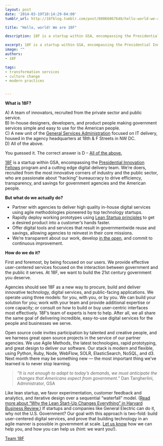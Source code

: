```yaml
---
layout: post
date: '2014-03-19T10:14:29-04:00'
tumblr_url: http://18fblog.tumblr.com/post/80066867648/hello-world-we-are-18f

title: "Hello, world! We are 18F"

description: 18F is a startup within GSA, encompassing the Presidential Innovation Fellows program and a cutting edge digital delivery team. We’re doers, recruited from the most innovative corners of industry and the public sector, who are passionate about “hacking” bureaucracy to drive efficiency, transparency, and savings for government agencies and the American people.

excerpt: 18F is a startup within GSA, encompassing the Presidential Innovation Fellows program and a cutting edge digital delivery team. We’re doers, recruited from the most innovative corners of industry and the public sector, who are passionate about “hacking” bureaucracy to drive efficiency, transparency, and savings for government agencies and the American people.
image: ""
authors:
- 18F

tags:
- transformation services
- culture change
- modern practices


---
```


**What is 18F?**

A) A team of innovators, recruited from the private sector and public
service.<br>
B) In-house designers, developers, and product people making government
services simple and easy to use for the American people.<br>
C) A new unit of the [General Services Administration](https://gsa.gov/)
focused on IT delivery, housed in the agency headquarters at 18th & F
Streets in NW DC.<br>
D) All of the above.

You guessed it. The correct answer is D – [All of the
above.](https://18f.gsa.gov/)

[18F](https://18f.gsa.gov/) is a startup within GSA, encompassing the
[Presidential Innovation Fellows](https://wh.gov/innovationfellows)
program and a cutting edge digital delivery team. We’re doers, recruited
from the most innovative corners of industry and the public sector, who
are passionate about “hacking” bureaucracy to drive efficiency,
transparency, and savings for government agencies and the American
people.

**But what do we actually do?**

-   <span>Partner with agencies to deliver high quality in-house digital
    services using agile methodologies pioneered by top technology
    startups.</span>
-   <span>Rapidly deploy working prototypes using [Lean Startup
    principles](http://theleanstartup.com/principles) to get a desired
    product into a customer’s hands faster.</span>
-   <span>Offer digital tools and services that result in governmentwide
    reuse and savings, allowing agencies to reinvest in their core
    missions.</span>
-   <span>We’re transparent about our work, develop [in the
    open](https://github.com/18f), and commit to continuous
    improvement.</span>

**How do we do it?**

First and foremost, by being focused on our users. We provide effective
user-centered services focused on the interaction between government and
the public it serves. At 18F, we want to build the 21st century
government you deserve.

Agencies should see 18F as a new way to procure, build and deliver
innovative technology, digital services, and public-facing applications.
We operate using three models: for you, with you, or by you. We can
build your solution for you; work with your team and provide additional
expertise or core capacity; or consult on how to build or buy
user-centric interfaces most effectively. 18F’s team of experts is here
to help. After all, we all share the same goal of delivering incredible,
easy-to-use digital services for the people and businesses we serve.

Open source code invites participation by talented and creative people,
and we harness great open source projects in the service of our partner
agencies. We use Agile Methods, the latest technologies, rapid
prototyping, and great design to deliver our software. Our stack is
modern and flexible, using Python, Ruby, Node, WebFlow, SOLR,
ElasticSearch, NoSQL, and d3. Next month there may be something new —
the most important thing we’ve learned is to never stop learning.

> *“It is not enough to adapt to today’s demands, we must anticipate the
> changes that Americans expect from government.”*
> Dan Tangherlini, Administrator, GSA

Like lean startup, we favor experimentation, customer feedback and
analytics, and iterative design over a sequential “waterfall” model.
([Read more about “Why the Lean Start-Up Changes Everything” in Harvard
Business
Review.](http://steveblank.com/2013/05/06/free-reprints-of-why-the-lean-startup-changes-everything/))
If startups and companies like General Electric can do it, why not the
U.S. Government? Our goal with this approach is two-fold: build
user-centered digital services, and prove that building technology in an
agile manner is possible in government at scale. [Let us
know](https://18f.gsa.gov/#contact) how we can help you, and how you can
help us (hint: we want you!).

[Team 18F](https://18f.gsa.gov/#team)
